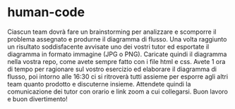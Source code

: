 # human-code

Ciascun team dovrà fare un brainstorming per analizzare e scomporre il problema assegnato e produrne il diagramma di flusso.
Una volta raggiunto un risultato soddisfacente avvisate uno dei vostri tutor ed esportate il diagramma in formato immagine (JPG o PNG). Caricate quindi il diagramma nella vostra repo, come avete sempre fatto con i file html e css.
Avete 1 ora di tempo per ragionare sul vostro esercizio ed elaborare il diagramma di flusso, poi intorno alle 16:30 ci si ritroverà tutti assieme per esporre agli altri team quanto prodotto e discuterne insieme.
Attendete quindi la comunicazione dei tutor con orario e link zoom a cui collegarsi.
Buon lavoro e buon divertimento! 
